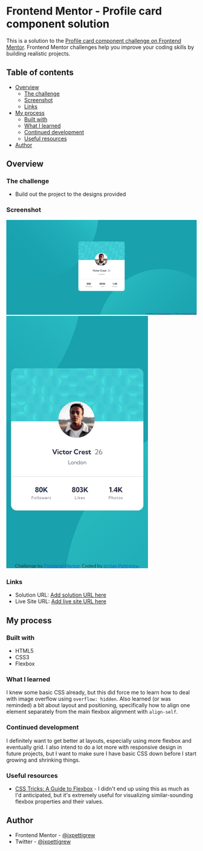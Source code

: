 # Frontend Mentor - Profile card component solution

This is a solution to the [Profile card component challenge on Frontend Mentor](https://www.frontendmentor.io/challenges/profile-card-component-cfArpWshJ). Frontend Mentor challenges help you improve your coding skills by building realistic projects. 

## Table of contents

- [Overview](#overview)
  - [The challenge](#the-challenge)
  - [Screenshot](#screenshot)
  - [Links](#links)
- [My process](#my-process)
  - [Built with](#built-with)
  - [What I learned](#what-i-learned)
  - [Continued development](#continued-development)
  - [Useful resources](#useful-resources)
- [Author](#author)

## Overview

### The challenge

- Build out the project to the designs provided

### Screenshot

![](screenshots/profilecardfull.jpg)
<img src="screenshots/profilecardmobile.jpg" alt="mobile solution" width="375"/>

### Links

- Solution URL: [Add solution URL here](https://github.com/jxpettigrew/profile-card-component)
- Live Site URL: [Add live site URL here](https://jxpettigrew.github.io/profile-card-component/)

## My process

### Built with

- HTML5
- CSS3
- Flexbox

### What I learned

I knew some basic CSS already, but this did force me to learn how to deal with image overflow using ```overflow: hidden```. Also learned (or was reminded) a bit about layout and positioning, specifically how to align one element separately from the main flexbox alignment with ```align-self```.

### Continued development

I definitely want to get better at layouts, especially using more flexbox and eventually grid. I also intend to do a lot more with responsive design in future projects, but I want to make sure I have basic CSS down before I start growing and shrinking things.

### Useful resources

- [CSS Tricks: A Guide to Flexbox](https://css-tricks.com/snippets/css/a-guide-to-flexbox/) - I didn't end up using this as much as I'd anticipated, but it's extremely useful for visualizing similar-sounding flexbox properties and their values.

## Author

- Frontend Mentor - [@jxpettigrew](https://www.frontendmentor.io/profile/jxpettigrew)
- Twitter - [@jxpettigrew](https://www.twitter.com/jxpettigrew)

